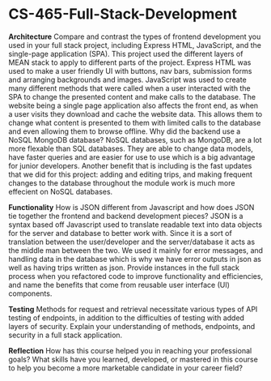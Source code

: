 # CS-465-Full-Stack-Development
**Architecture**
  Compare and contrast the types of frontend development you used in your full stack project, including Express HTML, JavaScript, and the single-page application (SPA).
    This project used the different layers of MEAN stack to apply to different parts of the project. Express HTML was used to make a user friendly UI with buttons, nav       bars, submission forms and arranging backgrounds and images. JavaScript was used to create many different methods that were called when a user interacted with the       SPA to change the presented content and make calls to the database. The website being a single page application also affects the front end, as when a user visits         they download and cache the website data. This allows them to change what content is presented to them with limited calls to the database and even allowing them to       browse offline.
  Why did the backend use a NoSQL MongoDB database?
    NoSQL databases, such as MongoDB, are a lot more flexable than SQL databases. They are able to change data models, have faster queries and are easier for use to use     which is a big advantage for junior developers. Another benefit that is including is the fast updates that we did for this project: adding and editing trips, and         making frequent changes to the database throughout the module work is much more effecient on NoSQL databases.
    
**Functionality**
  How is JSON different from Javascript and how does JSON tie together the frontend and backend development pieces?
    JSON is a syntax based off Javascript used to translate readable text into data objects for the server and database to better work with. Since it is a sort of           translation between the user/developer and the server/database it acts as the middle man between the two. We used it mainly for error messages, and handling data in     the database which is why we have error outputs in json as well as having trips written as json.
  Provide instances in the full stack process when you refactored code to improve functionality and efficiencies, and name the benefits that come from reusable user       interface (UI) components.  
    
**Testing**
  Methods for request and retrieval necessitate various types of API testing of endpoints, in addition to the difficulties of testing with added layers of security.       Explain your understanding of methods, endpoints, and security in a full stack application.
  
**Reflection**
  How has this course helped you in reaching your professional goals? What skills have you learned, developed, or mastered in this course to help you become a more         marketable candidate in your career field?
  
